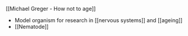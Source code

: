 [[Michael Greger - How not to age]]

- Model organism for research in [[nervous systems]] and [[ageing]]
- [[Nematode]]

